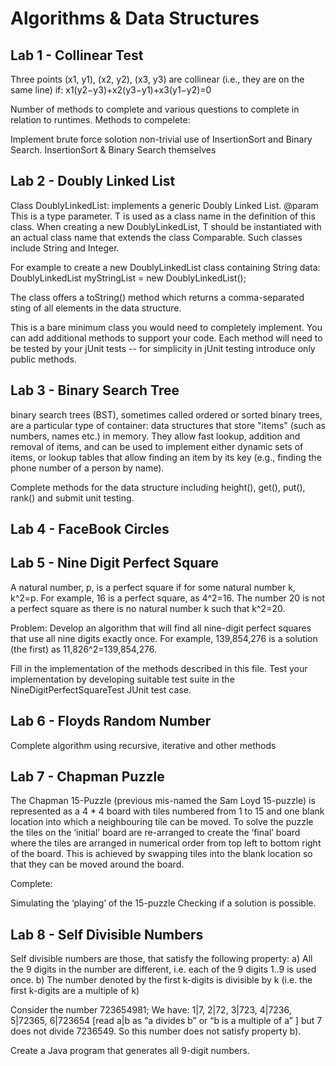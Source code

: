 # Algorithms & Data Structures

## Lab 1 - Collinear Test
Three points (x1, y1), (x2, y2), (x3, y3) are collinear (i.e., they are on the same line) if: x1(y2−y3)+x2(y3−y1)+x3(y1−y2)=0

Number of methods to complete and various questions to complete in relation to runtimes.
Methods to compelete:

Implement brute force solotion
non-trivial use of InsertionSort and Binary Search.
InsertionSort & Binary Search themselves

## Lab 2 - Doubly Linked List
Class DoublyLinkedList: implements a generic Doubly Linked List. @param This is a type parameter. T is used as a class name in the definition of this class. When creating a new DoublyLinkedList, T should be instantiated with an actual class name that extends the class Comparable. Such classes include String and Integer.

For example to create a new DoublyLinkedList class containing String data: DoublyLinkedList myStringList = new DoublyLinkedList();

The class offers a toString() method which returns a comma-separated sting of all elements in the data structure.

This is a bare minimum class you would need to completely implement. You can add additional methods to support your code. Each method will need to be tested by your jUnit tests -- for simplicity in jUnit testing introduce only public methods.

## Lab 3 - Binary Search Tree
binary search trees (BST), sometimes called ordered or sorted binary trees, are a particular type of container: data structures that store "items" (such as numbers, names etc.) in memory. They allow fast lookup, addition and removal of items, and can be used to implement either dynamic sets of items, or lookup tables that allow finding an item by its key (e.g., finding the phone number of a person by name).

Complete methods for the data structure including height(), get(), put(), rank() and submit unit testing.

## Lab 4 - FaceBook Circles

## Lab 5 - Nine Digit Perfect Square
A natural number, p, is a perfect square if for some natural number k, k^2=p. For example, 16 is a perfect square, as 4^2=16. The number 20 is not a perfect square as there is no natural number k such that k^2=20.

Problem: Develop an algorithm that will find all nine-digit perfect squares that use all nine digits exactly once. For example, 139,854,276 is a solution (the first) as 11,826^2=139,854,276.

Fill in the implementation of the methods described in this file.
Test your implementation by developing suitable test suite in the NineDigitPerfectSquareTest JUnit test case.

## Lab 6 - Floyds Random Number
Complete algorithm using recursive, iterative and other methods

## Lab 7 - Chapman Puzzle
The Chapman 15-Puzzle (previous mis-named the Sam Loyd 15-puzzle) is represented as a 4 * 4 board with tiles numbered from 1 to 15 and one blank location into which a neighbouring tile can be moved. To solve the puzzle the tiles on the ‘initial’ board are re-arranged to create the ‘final’ board where the tiles are arranged in numerical order from top left to bottom right of the board. This is achieved by swapping tiles into the blank location so that they can be moved around the board.

Complete:

Simulating the ‘playing’ of the 15-puzzle
Checking if a solution is possible.

## Lab 8 - Self Divisible Numbers
Self divisible numbers are those, that satisfy the following property: a) All the 9 digits in the number are different, i.e. each of the 9 digits 1..9 is used once. b) The number denoted by the first k-digits is divisible by k (i.e. the first k-digits are a multiple of k)

Consider the number 723654981; We have: 1|7, 2|72, 3|723, 4|7236, 5|72365, 6|723654 [read a|b as “a divides b” or “b is a multiple of a” ] but 7 does not divide 7236549. So this number does not satisfy property b).

Create a Java program that generates all 9-digit numbers.
